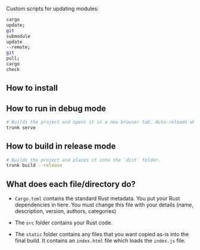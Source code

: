 Custom scripts for updating modules:

```sh
cargo
update;
git
submodule
update
--remote;
git
pull;
cargo
check
```

## How to install


## How to run in debug mode

```sh
# Builds the project and opens it in a new browser tab. Auto-reloads when the project changes.
trunk serve
```

## How to build in release mode

```sh
# Builds the project and places it into the `dist` folder.
trunk build --release
```

## What does each file/directory do?

* `Cargo.toml` contains the standard Rust metadata. You put your Rust dependencies in here. You must change this file
  with your details (name, description, version, authors, categories)

* The `src` folder contains your Rust code.

* The `static` folder contains any files that you want copied as-is into the final build. It contains an `index.html`
  file which loads the `index.js` file.
